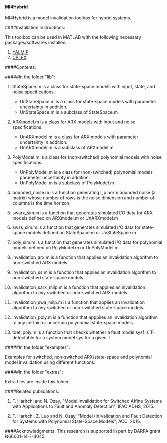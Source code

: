 #### MI4Hybrid

MI4Hybrid is a model invalidation toolbox for hybrid systems.

####Installation Instructions:

This toolbox can be used in MATLAB with the following necessary packages/softwares installed:

1. [YALMIP](http://users.isy.liu.se/johanl/yalmip/)
2. [CPLEX](http://www-01.ibm.com/software/commerce/optimization/cplex-optimizer/)
 
####Contents:

#####In the folder "lib":

1. StateSpace.m is a class for state-space models with input, state, and noise specifications.
   * UnStateSpace.m is a class for state-space models with parameter uncertainty in addition.
   * UnStateSpace.m is a subclass of StateSpace.m

2. ARXmodel.m is a class for ARX models with input and noise specifications.
   * UnARXmodel.m is a class for ARX models with parameter uncertainty in addition.
   * UnARXmodel.m is a subclass of ARXmodel.m

3. PolyModel.m is a class for (non-switched) polynomial models with noise specifications.
   * UnPolyModel.m is a class for (non-switched) polynomial models parameter uncertainty in addition.
   * UnPolyModel.m is a subclass of PolyModel.m

4. bounded_noise.m is a function generating l_p norm bounded noise (a matrix) whose number of rows is the noise dimension and number of columns is the time horizon.

5. swarx_sim.m is a function that generates simulated I/O data for ARX models defined on ARXmodel.m or UnARXmodel.m
 
6. swss_sim.m is a function that generates simulated I/O data for state-space models defined on StateSpace.m or UnStateSpace.m

7. poly_sim.m is a function that generates simulated I/O data for polynomial models defined on PolyModel.m or UnPolyModel.m

8. invalidation_arx.m is a function that applies an invalidation algorithm to non-switched ARX models.
 
9. invalidation_ss.m is a function that applies an invalidation algorithm to non-switched state-space models.

10. invalidation_sarx_milp.m is a function that applies an invalidation algorithm to any switched or non-switched ARX models.

11. invalidation_swa_milp.m is a function that applies an invalidation algorithm to any switched or non-switched state-space models.

12. invalidation_poly.m is a function that appplies an invalidation algorithm to any certain or uncertain polynomial state-space models.

13. tdet_poly.m is a function that checks whether a fault model sysf is T-detectable for a system model sys for a given T.

#####In the folder "examples":

Examples for switched, non-switched ARX/state-space and polynomial model invalidation using different functions.

#####In the folder "extras":

Extra files are inside this folder.


####Related publications:
1. F. Harirchi and N. Ozay, "Model Invalidation for Switched Affine Systems with Applications to Fault and Anomaly Detection", IFAC ADHS, 2015.

2. F. Harirchi, Z. Luo and N. Ozay, "Model (In)validation and Fault Detection for Systems with Polynomial State-Space Models", ACC, 2016.

####Acknowledgments:
This research is supported in part by DARPA grant N66001-14-1-4045.
